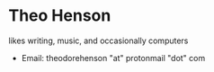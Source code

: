 # Theo Henson

likes writing, music, and occasionally computers

* Email: theodorehenson "at" protonmail "dot" com
